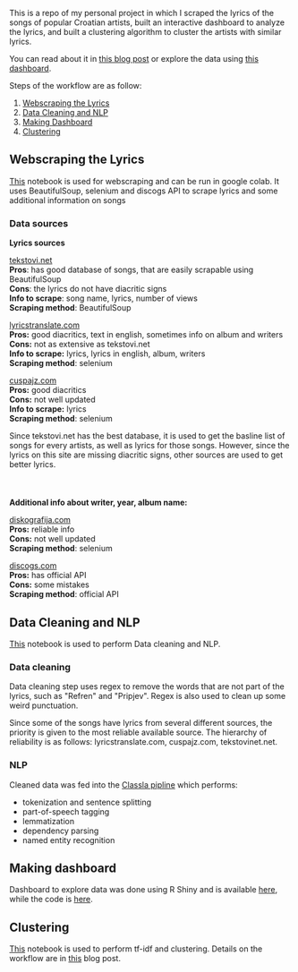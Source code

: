 This is a repo of my personal project in which I scraped the lyrics of the songs of popular Croatian artists, built an interactive dashboard to analyze the lyrics, and built a clustering algorithm to cluster the artists with similar lyrics.

You can read about it in [this blog post](tinyurl.com/CroLyrics) or explore the data using [this dashboard](https://ana-milas.shinyapps.io/CroLyrics_app/).


Steps of the workflow are as follow:

1. [Webscraping the Lyrics](#webscraping-the-lyrics)
2. [Data Cleaning and NLP](#data-cleaning-and-nlp)
3. [Making Dashboard](#making-dashboard)
4. [Clustering](#clustering)

## Webscraping the Lyrics
[This](https://github.com/datamilas/CroLyricsProject/blob/master/Python/google_colab/scraping.ipynb) notebook is used for webscraping and can be run in google colab. It uses BeautifulSoup, selenium and discogs API to scrape lyrics and some additional information on songs 

### Data sources

**Lyrics sources**

[tekstovi.net](https://tekstovi.net)  
**Pros**: has good database of songs, that are easily scrapable using BeautifulSoup  
**Cons**: the lyrics do not have diacritic signs  
**Info to scrape**: song name, lyrics, number of views  
**Scraping method**: BeautifulSoup


[lyricstranslate.com](https://lyricstranslate.com)  
**Pros:** good diacritics, text in english, sometimes info on album and writers  
**Cons:** not as extensive as tekstovi.net  
**Info to scrape:** lyrics, lyrics in english, album, writers  
**Scraping method**: selenium

[cuspajz.com](https://cuspajz.com)  
**Pros:** good diacritics  
**Cons:** not well updated  
**Info to scrape:** lyrics  
**Scraping method**: selenium

Since tekstovi.net has the best database, it is used to get the basline list of songs for every artists, as well as lyrics for those songs. However, since the lyrics on this site are missing diacritic signs, other sources are used to get better lyrics.
<br/><br/>
<br/><br/>
**Additional info about writer, year, album name:**

[diskografija.com](https://diskografija.com)  
**Pros:** reliable info  
**Cons:** not well updated  
**Scraping method**: selenium  

[discogs.com](https://discogs.com)  
**Pros:** has official API  
**Cons:** some mistakes  
**Scraping method**: official API



## Data Cleaning and NLP
[This](https://github.com/datamilas/CroLyricsProject/blob/master/Python/google_colab/scraping.ipynb) notebook is used to perform Data cleaning and NLP.

### Data cleaning
Data cleaning step uses regex to remove the words that are not part of the lyrics, such as "Refren" and "Pripjev". Regex is also used to clean up some weird punctuation.

Since some of the songs have lyrics from several different sources, the priority is given to the most reliable available source. The hierarchy of reliability is as follows: lyricstranslate.com, cuspajz.com, tekstovinet.net.

### NLP
Cleaned data was fed into the [Classla pipline](https://pypi.org/project/classla/) which performs:
- tokenization and sentence splitting
- part-of-speech tagging
- lemmatization
- dependency parsing
- named entity recognition




## Making dashboard
Dashboard to explore data was done using R Shiny and is available [here](https://ana-milas.shinyapps.io/CroLyrics_app/), while the code is [here](https://github.com/datamilas/CroLyricsProject/blob/master/RShiny_app/app.R).

## Clustering
[This](https://github.com/datamilas/CroLyricsProject/blob/master/Python/tf-idf.ipynb) notebook is used to perform tf-idf and clustering. Details on the workflow are in [this](https://medium.com/@datamilas/clustering-croatian-singers-based-on-the-lyrics-of-their-songs-dca1403f43f) blog post.


